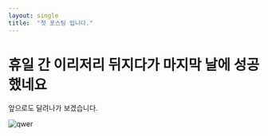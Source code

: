 ```yaml
---
layout: single
title:  "첫 포스팅 입니다."
---
```


# 휴일 간 이리저리 뒤지다가 마지막 날에 성공했네요

앞으로도 달려나가 보겠습니다.



![qwer](C:\Users\store\git\liziAmong.github.io\_posts\Users\store\git\liziAmong.github.io\images\2025-05-06-first\qwer.jpg)
